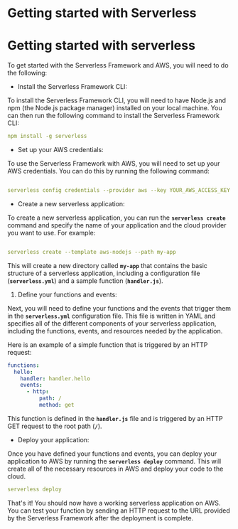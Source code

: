 # Getting started with Serverless


<!--more-->

# Getting started with serverless

To get started with the Serverless Framework and AWS, you will need to do the following:

- Install the Serverless Framework CLI:

To install the Serverless Framework CLI, you will need to have Node.js and npm (the Node.js package manager) installed on your local machine. You can then run the following command to install the Serverless Framework CLI:

```yaml
npm install -g serverless

```

- Set up your AWS credentials:

To use the Serverless Framework with AWS, you will need to set up your AWS credentials. You can do this by running the following command:

```yaml

serverless config credentials --provider aws --key YOUR_AWS_ACCESS_KEY --secret YOUR_AWS_SECRET_KEY
```

- Create a new serverless application:

To create a new serverless application, you can run the **`serverless create`** command and specify the name of your application and the cloud provider you want to use. For example:

```yaml

serverless create --template aws-nodejs --path my-app
```

This will create a new directory called **`my-app`** that contains the basic structure of a serverless application, including a configuration file (**`serverless.yml`**) and a sample function (**`handler.js`**).

1. Define your functions and events:

Next, you will need to define your functions and the events that trigger them in the **`serverless.yml`** configuration file. This file is written in YAML and specifies all of the different components of your serverless application, including the functions, events, and resources needed by the application.

Here is an example of a simple function that is triggered by an HTTP request:

```yaml
functions:
  hello:
    handler: handler.hello
    events:
      - http:
          path: /
          method: get
```

This function is defined in the **`handler.js`** file and is triggered by an HTTP GET request to the root path (**`/`**).

- Deploy your application:

Once you have defined your functions and events, you can deploy your application to AWS by running the **`serverless deploy`** command. This will create all of the necessary resources in AWS and deploy your code to the cloud.

```yaml
serverless deploy
```

That's it! You should now have a working serverless application on AWS. You can test your function by sending an HTTP request to the URL provided by the Serverless Framework after the deployment is complete.



